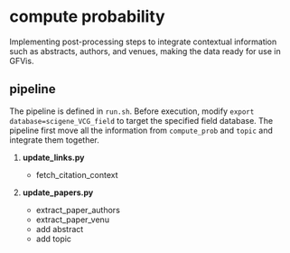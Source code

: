 # compute probability

Implementing post-processing steps to integrate contextual information such as abstracts, authors, and venues, making the data ready for use in GFVis.

## pipeline

The pipeline is defined in `run.sh`. Before execution, modify `export database=scigene_VCG_field` to target the specified field database. The pipeline first move all the information from `compute_prob` and `topic` and integrate them together.

1. **update_links.py**
   - fetch_citation_context
   
2. **update_papers.py**
   - extract_paper_authors
   - extract_paper_venu
   - add abstract
   - add topic